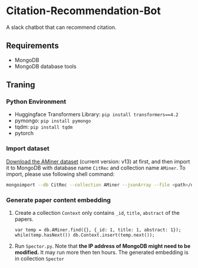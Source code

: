 # Citation-Recommendation-Bot
A slack chatbot that can recommend citation.

## Requirements
 - MongoDB
 - MongoDB database tools

## Traning
### Python Environment
- Huggingface Transformers Library: `pip install transformers==4.2`
- pymongo: `pip install pymongo`
- tqdm: `pip install tqdm`
- pytorch

### Import dataset
[Download the AMiner dataset](https://www.aminer.org/citation) (current version: v13) at first, and then import it to MongoDB with database name `CitRec` and collection name `AMiner`.
To import, please use following shell command:
```bash
mongoimport --db CitRec --collection AMiner --jsonArray --file <path>/dblpv13.json
```
### Generate paper content embedding
1. Create a collection `Context` only contains `_id`, `title`, `abstract` of the papers.
    ```
    var temp = db.AMiner.find({}, {_id: 1, title: 1, abstract: 1});
    while(temp.hasNext()) db.Context.insert(temp.next());
    ```
2. Run `Spector.py`.
    Note that **the IP address of MongoDB might need to be modified.**
    It may run more then ten hours.
    The generated embedding is in collection `Spector`


